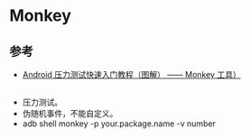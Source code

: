 # Monkey
## 参考
- [Android 压力测试快速入门教程（图解） —— Monkey 工具）](http://www.cnblogs.com/ITGirl00/p/4141277.html)

##
- 压力测试。
- 伪随机事件，不能自定义。
- adb shell monkey -p your.package.name -v number